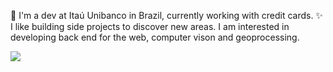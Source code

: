 👋 I'm a dev at Itaú Unibanco in Brazil, currently working with credit cards. ✨ I like building side projects to discover new areas. I am interested in developing back end for the web, computer vison and geoprocessing.

![](https://github.com/viniciusfinger/pink_floyd.gif)
